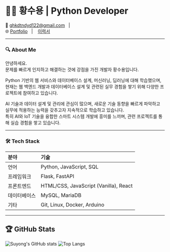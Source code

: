 # 🧑‍💻 황수용 **| Python Developer**

📧 ghkdtndyd122@gmail.com   |    
🌐 [Portfolio](https://yourportfolio.site/)   |    [이력서](https://www.notion.so/1dc487b85fcc80ad8e09cde99b16e540?pvs=21) 

---

### 🔍 **About Me**

안녕하세요.  
문제를 빠르게 인지하고 해결하는 것에 강점을 가진 개발자 황수용입니다.

Python 기반의 웹 서비스와 데이터베이스 설계, 머신러닝, 딥러닝에 대해 학습했으며,  
현재는 웹 백엔드 개발과 데이터베이스 설계 및 관련된 실무 경험을 쌓기 위해 다양한 프로젝트에 참여하고 있습니다.

AI 기술과 데이터 설계 및 관리에 관심이 많으며, 새로운 기술 동향을 빠르게 파악하고 실무에 적용하는 능력을 갖추고자 지속적으로 학습하고 있습니다.  
특히 AI와 IoT 기술을 융합한 스마트 시스템 개발에 흥미를 느끼며, 관련 프로젝트를 통해 실습 경험을 쌓고 있습니다.

---

### 🛠️ **Tech Stack**

| 분야 | 기술 |
| :--- | :--- |
| 언어 | Python, JavaScript, SQL |
| 프레임워크 | Flask, FastAPI |
| 프론트엔드 | HTML/CSS, JavaScript (Vanilla), React |
| 데이터베이스 | MySQL, MariaDB |
| 기타 | Git, Linux, Docker, Arduino |

---

## 🏆 GitHub Stats
![Suyong's GitHub stats](https://github-readme-stats.vercel.app/api?username=Suyong-Hwang&show_icons=true&theme=radical)
![Top Langs](https://github-readme-stats.vercel.app/api/top-langs/?username=Suyong-Hwang&layout=compact&theme=tokyonight)